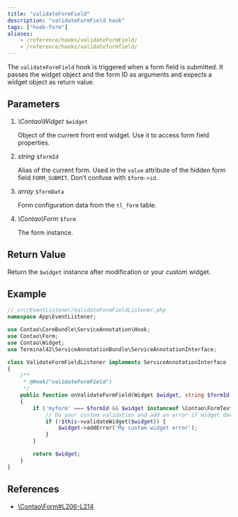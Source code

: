 ```yaml
---
title: "validateFormField"
description: "validateFormField hook"
tags: ["hook-form"]
aliases:
    - /reference/hooks/validateFormField/
    - /reference/hooks/validateformfield/
---
```



The `validateFormField` hook is triggered when a form field is submitted. It
passes the widget object and the form ID as arguments and expects a widget
object as return value.


## Parameters

1. *\Contao\Widget* `$widget`

    Object of the current front end widget. Use it to access form field properties.

2. *string* `$formId`

    Alias of the current form. Used in the `value` attribute of the hidden form field `FORM_SUBMIT`. Don’t confuse with `$form->id`.

3. *array* `$formData`

    Form configuration data from the `tl_form` table.

4. *\Contao\Form* `$form`

    The form instance.


## Return Value

Return the `$widget` instance after modification or your custom widget.


## Example

```php
// src/EventListener/ValidateFormFieldListener.php
namespace App\EventListener;

use Contao\CoreBundle\ServiceAnnotation\Hook;
use Contao\Form;
use Contao\Widget;
use Terminal42\ServiceAnnotationBundle\ServiceAnnotationInterface;

class ValidateFormFieldListener implements ServiceAnnotationInterface
{
    /**
     * @Hook("validateFormField")
     */
    public function onValidateFormField(Widget $widget, string $formId, array $formData, Form $form): Widget
    {
        if ('myform' === $formId && $widget instanceof \Contao\FormTextField && 'mywidget' === $widget->name) {
            // Do your custom validation and add an error if widget does not validate
            if (!$this->validateWidget($widget)) {
                $widget->addError('My custom widget error');
            }
        }

        return $widget;
    }
}
```


## References

* [\Contao\Form#L206-L214](https://github.com/contao/contao/blob/4.7.6/core-bundle/src/Resources/contao/forms/Form.php#L206-L214)
